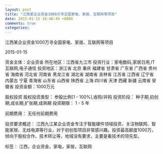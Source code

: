 ```yaml
---
layout: post
title: "江西某企业资金1000万寻全国家电、家居、互联网等项目"
date: 2015-01-15 18:48:49 +0800
comments: true
categories: 
---
```

江西某企业资金1000万寻全国家电、家居、互联网等项目



2015-01-15

资金主体：企业资金
所在地区：江西省九江市
投资行业：家电数码,家居日用,IT互联网,电子通信
投资地区：浙江省 北京 重庆 福建省 甘肃省 广东省 广西省 贵州省 海南省 河北省 河南省 黑龙江省 湖北省 湖南省 吉林省 江苏省 江西省 辽宁省 内蒙古 宁夏 青海省 山东省 山西省 陕西省 上海 四川省 天津 西藏 新疆 云南省 安徽省
投资金额：1000万元

股权投资
股权投资类型：
                            参股比例[1 - 100%],收购/并购 
                                                                                投资阶段：
                            种子期,初创期,成长期,扩张期,成熟期 
                                                                                                                                        投资期限：
                            1 - 5 年

前期费用：
无任何前期费用

投资要求概述：
江西九江某企业资金专注于智能硬件领域投资，关注物联网、智能家居、无线电源等行业，对于初创型项目非常感兴趣。投资最高额度1000万，倾向于股权合作、技术转让等，地域没有要求，主要是看技术的领先型。

标签：
江西，企业资金，家电，家居，互联网

